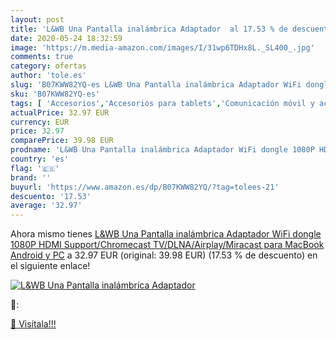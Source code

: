 ```yaml
---
layout: post
title: 'L&WB Una Pantalla inalámbrica Adaptador  al 17.53 % de descuento'
date: 2020-05-24 18:32:59
image: 'https://m.media-amazon.com/images/I/31wp6TDHx8L._SL400_.jpg'
comments: true
category: ofertas
author: 'tole.es'
slug: 'B07KWW82YQ-es L&WB Una Pantalla inalámbrica Adaptador WiFi dongle 1080P...'
sku: 'B07KWW82YQ-es'
tags: [ 'Accesorios','Accesorios para tablets','Comunicación móvil y accesorios','Electrónica','Informática','Móviles','Móviles y smartphones libres','Soportes para tablets','android', ]
actualPrice: 32.97 EUR
currency: EUR
price: 32.97
comparePrice: 39.98 EUR
prodname: 'L&WB Una Pantalla inalámbrica Adaptador WiFi dongle 1080P HDMI Support/Chromecast TV/DLNA/Airplay/Miracast  para MacBook Android y PC'
country: 'es'
flag: '🇪🇸'
brand: ''
buyurl: 'https://www.amazon.es/dp/B07KWW82YQ/?tag=tolees-21'
descuento: '17.53'
average: '32.97'
---
```


Ahora mismo tienes [L&WB Una Pantalla inalámbrica Adaptador WiFi dongle 1080P HDMI Support/Chromecast TV/DLNA/Airplay/Miracast  para MacBook Android y PC](https://www.amazon.es/dp/B07KWW82YQ/?tag=tolees-21) a 32.97 EUR (original: 39.98 EUR) (17.53 %  de descuento) en el siguiente enlace!

[![L&WB Una Pantalla inalámbrica Adaptador ](https://m.media-amazon.com/images/I/31wp6TDHx8L._SL400_.jpg)](https://www.amazon.es/dp/B07KWW82YQ/?tag=tolees-21)

🔎:


[🛒 Visítala!!!](https://www.amazon.es/dp/B07KWW82YQ/?tag=tolees-21)
